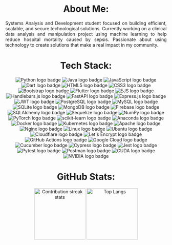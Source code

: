 <div align="center">
  <h1>About Me:</h1>
</div>

<div align="justify">
  <p>
  Systems Analysis and Development student focused on building efficient, scalable, and secure technological solutions.
  Currently working on a clinical data analysis and manipulation project using machine learning to help reduce hospital mortality caused by sepsis.
  Passionate about using technology to create solutions that make a real impact in my community.
  </p>
</div>

<div align="center">
  <h1>Tech Stack:</h1>
  <img src="https://img.shields.io/badge/Python-3670A0?style=flat&logo=python&logoColor=ffdd54" alt="Python logo badge" />
  <img src="https://img.shields.io/badge/Java-%23ED8B00.svg?style=flat&logo=openjdk&logoColor=white" alt="Java logo badge" />
  <img src="https://img.shields.io/badge/JavaScript-%23323330.svg?style=flat&logo=javascript&logoColor=%23F7DF1E" alt="JavaScript logo badge" />
  <img src="https://img.shields.io/badge/Dart-%230175C2.svg?style=flat&logo=dart&logoColor=white" alt="Dart logo badge" />

  <img src="https://img.shields.io/badge/HTML5-%23E34F26.svg?style=flat&logo=html5&logoColor=white" alt="HTML5 logo badge" />
  <img src="https://img.shields.io/badge/CSS3-%231572B6.svg?style=flat&logo=css3&logoColor=white" alt="CSS3 logo badge" />
  <img src="https://img.shields.io/badge/Bootstrap-%238511FA.svg?style=flat&logo=bootstrap&logoColor=white" alt="Bootstrap logo badge" />
  <img src="https://img.shields.io/badge/Flutter-%2302569B.svg?style=flat&logo=Flutter&logoColor=white" alt="Flutter logo badge" />
  <img src="https://img.shields.io/badge/EJS-%23B4CA65.svg?style=flat&logo=ejs&logoColor=black" alt="EJS logo badge" />
  <img src="https://img.shields.io/badge/Handlebars.js-%23000000?style=flat&logo=Handlebars.js&logoColor=white" alt="Handlebars.js logo badge" />

  <img src="https://img.shields.io/badge/FastAPI-005571?style=flat&logo=fastapi" alt="FastAPI logo badge" />
  <img src="https://img.shields.io/badge/Express.js-%23404d59.svg?style=flat&logo=express&logoColor=%2361DAFB" alt="Express.js logo badge" />
  <img src="https://img.shields.io/badge/JWT-black?style=flat&logo=JSON%20web%20tokens" alt="JWT logo badge" />

  <img src="https://img.shields.io/badge/Postgres-%23316192.svg?style=flat&logo=postgresql&logoColor=white" alt="PostgreSQL logo badge" />
  <img src="https://img.shields.io/badge/MySQL-4479A1.svg?style=flat&logo=mysql&logoColor=white" alt="MySQL logo badge" />
  <img src="https://img.shields.io/badge/SQLite-%2307405e.svg?style=flat&logo=sqlite&logoColor=white" alt="SQLite logo badge" />
  <img src="https://img.shields.io/badge/MongoDB-%234ea94b.svg?style=flat&logo=mongodb&logoColor=white" alt="MongoDB logo badge" />
  <img src="https://img.shields.io/badge/Firebase-a08021?style=flat&logo=firebase&logoColor=ffcd34" alt="Firebase logo badge" />
  <img src="https://img.shields.io/badge/SQLAlchemy-D71F00?style=flat&logo=python&logoColor=white" alt="SQLAlchemy logo badge" />
  <img src="https://img.shields.io/badge/Sequelize-3B5998?style=flat&logo=sequelize&logoColor=white" alt="Sequelize logo badge" />

  <img src="https://img.shields.io/badge/NumPy-%23013243.svg?style=flat&logo=numpy&logoColor=white" alt="NumPy logo badge" />
  <img src="https://img.shields.io/badge/PyTorch-%23EE4C2C.svg?style=flat&logo=PyTorch&logoColor=white" alt="PyTorch logo badge" />
  <img src="https://img.shields.io/badge/scikit--learn-%23F7931E.svg?style=flat&logo=scikit-learn&logoColor=white" alt="scikit-learn logo badge" />
  <img src="https://img.shields.io/badge/Anaconda-%2344A833.svg?style=flat&logo=anaconda&logoColor=white" alt="Anaconda logo badge" />

  <img src="https://img.shields.io/badge/Docker-%230db7ed.svg?style=flat&logo=docker&logoColor=white" alt="Docker logo badge" />
  <img src="https://img.shields.io/badge/Kubernetes-%23326ce5.svg?style=flat&logo=kubernetes&logoColor=white" alt="Kubernetes logo badge" />
  <img src="https://img.shields.io/badge/Apache-%23D42029.svg?style=flat&logo=apache&logoColor=white" alt="Apache logo badge" />
  <img src="https://img.shields.io/badge/Nginx-%23009639.svg?style=flat&logo=nginx&logoColor=white" alt="Nginx logo badge" />
  <img src="https://img.shields.io/badge/Linux-FCC624?style=flat&logo=linux&logoColor=black" alt="Linux logo badge" />
  <img src="https://img.shields.io/badge/Ubuntu-E95420?style=flat&logo=ubuntu&logoColor=white" alt="Ubuntu logo badge" />
  <img src="https://img.shields.io/badge/Cloudflare-F38020?style=flat&logo=cloudflare&logoColor=white" alt="Cloudflare logo badge" />
  <img src="https://img.shields.io/badge/Let's%20Encrypt-003A70?style=flat&logo=letsencrypt&logoColor=white" alt="Let's Encrypt logo badge" />

  <img src="https://img.shields.io/badge/GitHub%20Actions-%232671E5.svg?style=flat&logo=githubactions&logoColor=white" alt="GitHub Actions logo badge" />
  <img src="https://img.shields.io/badge/Google%20Cloud-%234285F4.svg?style=flat&logo=google-cloud&logoColor=white" alt="Google Cloud logo badge" />

  <img src="https://img.shields.io/badge/Cucumber-23D96C?style=flat&logo=cucumber&logoColor=white" alt="Cucumber logo badge" />
  <img src="https://img.shields.io/badge/Cypress-17202C?style=flat&logo=cypress&logoColor=white" alt="Cypress logo badge" />
  <img src="https://img.shields.io/badge/Jest-C21325?style=flat&logo=jest&logoColor=white" alt="Jest logo badge" />
  <img src="https://img.shields.io/badge/Pytest-0A9EDC?style=flat&logo=pytest&logoColor=white" alt="Pytest logo badge" />

  <img src="https://img.shields.io/badge/Postman-FF6C37?style=flat&logo=postman&logoColor=white" alt="Postman logo badge" />

  <img src="https://img.shields.io/badge/CUDA-000000.svg?style=flat&logo=nVIDIA&logoColor=green" alt="CUDA logo badge" />
  <img src="https://img.shields.io/badge/NVIDIA-%2376B900.svg?style=flat&logo=nVIDIA&logoColor=white" alt="NVIDIA logo badge" />
</div>

<div align="center">
  <h1>GitHub  Stats:</h1>
  <img
    src="https://nirzak-streak-stats.vercel.app/?user=diogotoporcov&theme=vue-dark&hide_border=true"
    alt="Contribution streak stats"
    height="160"
  />
  <img
    src="https://github-readme-stats.vercel.app/api/top-langs/?username=diogotoporcov&theme=vue-dark&hide_border=true&include_all_commits=false&count_private=false&layout=compact"
    alt="Top Langs"
    height="160"
  />
</div>

